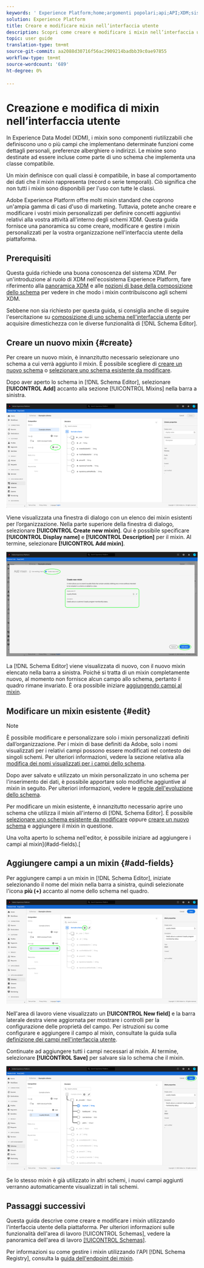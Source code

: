 ```yaml
---
keywords: ' Experience Platform;home;argomenti popolari;api;API;XDM;sistema XDM;modello dati esperienza;modello dati;ui;workspace;mixin;mixin;'
solution: Experience Platform
title: Creare e modificare mixin nell’interfaccia utente
description: Scopri come creare e modificare i mixin nell’interfaccia utente del Experience Platform .
topic: user guide
translation-type: tm+mt
source-git-commit: aa2088d30716f56ac2909214badbb39c0ae97855
workflow-type: tm+mt
source-wordcount: '689'
ht-degree: 0%

---
```



# Creazione e modifica di mixin nell’interfaccia utente

In Experience Data Model (XDM), i mixin sono componenti riutilizzabili che definiscono uno o più campi che implementano determinate funzioni come dettagli personali, preferenze alberghiere o indirizzi. Le mixine sono destinate ad essere incluse come parte di uno schema che implementa una classe compatibile.

Un mixin definisce con quali classi è compatibile, in base al comportamento dei dati che il mixin rappresenta (record o serie temporali). Ciò significa che non tutti i mixin sono disponibili per l&#39;uso con tutte le classi.

Adobe Experience Platform offre molti mixin standard che coprono un&#39;ampia gamma di casi d&#39;uso di marketing. Tuttavia, potete anche creare e modificare i vostri mixin personalizzati per definire concetti aggiuntivi relativi alla vostra attività all&#39;interno degli schemi XDM. Questa guida fornisce una panoramica su come creare, modificare e gestire i mixin personalizzati per la vostra organizzazione nell&#39;interfaccia utente della piattaforma.

## Prerequisiti

Questa guida richiede una buona conoscenza del sistema XDM. Per un&#39;introduzione al ruolo di XDM nell&#39;ecosistema  Experience Platform, fare riferimento alla [panoramica XDM](../../home.md) e alle [nozioni di base della composizione dello schema](../../schema/composition.md) per vedere in che modo i mixin contribuiscono agli schemi XDM.

Sebbene non sia richiesto per questa guida, si consiglia anche di seguire l&#39;esercitazione su [composizione di uno schema nell&#39;interfaccia utente](../../tutorials/create-schema-ui.md) per acquisire dimestichezza con le diverse funzionalità di [!DNL Schema Editor].

## Creare un nuovo mixin {#create}

Per creare un nuovo mixin, è innanzitutto necessario selezionare uno schema a cui verrà aggiunto il mixin. È possibile scegliere di [creare un nuovo schema](./schemas.md#create) o [selezionare uno schema esistente da modificare](./schemas.md#edit).

Dopo aver aperto lo schema in [!DNL Schema Editor], selezionare **[!UICONTROL Add]** accanto alla sezione [!UICONTROL Mixins] nella barra a sinistra.

![](../../images/ui/resources/mixins/add-mixin-button.png)

Viene visualizzata una finestra di dialogo con un elenco dei mixin esistenti per l’organizzazione. Nella parte superiore della finestra di dialogo, selezionare **[!UICONTROL Create new mixin]**. Qui è possibile specificare **[!UICONTROL Display name]** e **[!UICONTROL Description]** per il mixin. Al termine, selezionare **[!UICONTROL Add mixin]**.

![](../../images/ui/resources/mixins/create-mixin.png)

La [!DNL Schema Editor] viene visualizzata di nuovo, con il nuovo mixin elencato nella barra a sinistra. Poiché si tratta di un mixin completamente nuovo, al momento non fornisce alcun campo allo schema, pertanto il quadro rimane invariato. È ora possibile iniziare [aggiungendo campi al mixin](#add-fields).

## Modificare un mixin esistente {#edit}

>[!NOTE]
>
>È possibile modificare e personalizzare solo i mixin personalizzati definiti dall’organizzazione. Per i mixin di base definiti da  Adobe, solo i nomi visualizzati per i relativi campi possono essere modificati nel contesto dei singoli schemi. Per ulteriori informazioni, vedere la sezione relativa alla [modifica dei nomi visualizzati per i campi dello schema](./schemas.md#display-names).
>
>Dopo aver salvato e utilizzato un mixin personalizzato in uno schema per l&#39;inserimento dei dati, è possibile apportare solo modifiche aggiuntive al mixin in seguito. Per ulteriori informazioni, vedere le [regole dell&#39;evoluzione dello schema](../../schema/composition.md#evolution).

Per modificare un mixin esistente, è innanzitutto necessario aprire uno schema che utilizza il mixin all&#39;interno di [!DNL Schema Editor]. È possibile [selezionare uno schema esistente da modificare](./schemas.md#edit) oppure [creare un nuovo schema](./schemas.md#create) e aggiungere il mixin in questione.

Una volta aperto lo schema nell&#39;editor, è possibile iniziare ad aggiungere i campi al mixin](#add-fields).[

## Aggiungere campi a un mixin {#add-fields}

Per aggiungere campi a un mixin in [!DNL Schema Editor], iniziate selezionando il nome del mixin nella barra a sinistra, quindi selezionate l&#39;icona **più (+)** accanto al nome dello schema nel quadro.

![](../../images/ui/resources/mixins/add-field-button.png)

Nell&#39;area di lavoro viene visualizzato un **[!UICONTROL New field]** e la barra laterale destra viene aggiornata per mostrare i controlli per la configurazione delle proprietà del campo. Per istruzioni su come configurare e aggiungere il campo al mixin, consultate la guida sulla [definizione dei campi nell&#39;interfaccia utente](../fields/overview.md#define).

Continuate ad aggiungere tutti i campi necessari al mixin. Al termine, selezionare **[!UICONTROL Save]** per salvare sia lo schema che il mixin.

![](../../images/ui/resources/mixins/complete-mixin.png)

Se lo stesso mixin è già utilizzato in altri schemi, i nuovi campi aggiunti verranno automaticamente visualizzati in tali schemi.

## Passaggi successivi

Questa guida descrive come creare e modificare i mixin utilizzando l&#39;interfaccia utente della piattaforma. Per ulteriori informazioni sulle funzionalità dell&#39;area di lavoro [!UICONTROL Schemas], vedere la panoramica dell&#39;area di lavoro [[!UICONTROL Schemas]](../overview.md).

Per informazioni su come gestire i mixin utilizzando l&#39;API [!DNL Schema Registry], consulta la [guida dell&#39;endpoint dei mixin](../../api/mixins.md).
